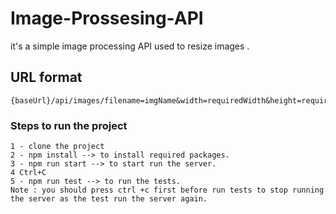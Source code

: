 # Image-Prossesing-API
it's a simple image processing API used to resize images .

## URL format
```
{baseUrl}/api/images/filename=imgName&width=requiredWidth&height=requiredHeight
```
### Steps to run the project 
```
1 - clone the project
2 - npm install --> to install required packages.
3 - npm run start --> to start run the server.
4 Ctrl+C
5 - npm run test --> to run the tests. 
Note : you should press ctrl +c first before run tests to stop running the server as the test run the server again.
```
